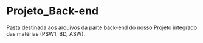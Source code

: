 # Projeto_Back-end
Pasta destinada aos arquivos da parte back-end do nosso Projeto integrado das matérias (PSW1, BD, ASW).
